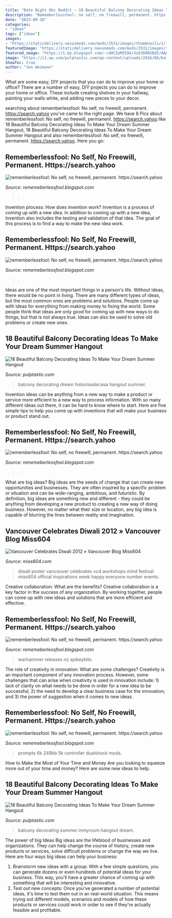 ```yaml
---
title: "Date Night Okc Reddit ~ 18 Beautiful Balcony Decorating Ideas To Make Your Dream Summer Hangout"
description: "Rememberlessfool: no self, no freewill, permanent. https://search.yahoo"
date: "2023-09-16"
categories:
- "ideas"
tags: ["ideas"]
images:
- "https://staticdelivery.nexusmods.com/mods/2531/images/thumbnails/1/1-1534001919-249390790.jpeg"
featuredImage: "https://staticdelivery.nexusmods.com/mods/2531/images/thumbnails/1/1-1534001919-249390790.jpeg"
featured_image: "https://1.bp.blogspot.com/-c4HCZoMS594/Xzb3D8N1BdI/AAAAAAAAfS8/18g8JuemR9oDPMEYzaDzStM-w24blr85QCLcBGAsYHQ/s1600/Untitled1709.png"
image: "https://i1.wp.com/pulptastic.com/wp-content/uploads/2016/06/balcony-decorating-ideas-27-573c3b381b58a__700.jpg?w=662"
ShowToc: true
author: "Jon Weimann"
---
```



What are some easy, DIY projects that you can do to improve your home or office?
There are a number of easy, DIY projects you can do to improve your home or office. These include creating shelves in your hallway, painting your walls white, and adding new pieces to your decor.

	

		
searching about rememberlessfool: No self, no freewill, permanent. https://search.yahoo you've came to the right page. We have 8 Pics about rememberlessfool: No self, no freewill, permanent. https://search.yahoo like 18 Beautiful Balcony Decorating Ideas To Make Your Dream Summer Hangout, 18 Beautiful Balcony Decorating Ideas To Make Your Dream Summer Hangout and also rememberlessfool: No self, no freewill, permanent. https://search.yahoo. Here you go:
		
    
## Rememberlessfool: No Self, No Freewill, Permanent. Https://search.yahoo

<img loading=lazy src="https://1.bp.blogspot.com/-K7xeA3rlmRk/XlG6dWOf9wI/AAAAAAAAdhI/420a94c_yxENQy5FAMwuhfOHptC2KAmdACLcBGAsYHQ/s1600/Untitled780-------.png" onerror="this.onerror=null;this.src='https://tse1.mm.bing.net/th?id=OIP.AaC8UCVDuLmAUSnNWzuAxgHaEK&amp;pid=15.1';" alt="rememberlessfool: No self, no freewill, permanent. https://search.yahoo">

_Source: rememeberlessfool.blogspot.com_

>. 

	

Invention process: How does invention work?
Invention is a process of coming up with a new idea. In addition to coming up with a new idea, Invention also includes the testing and validation of that idea. The goal of this process is to find a way to make the new idea work.

    
## Rememberlessfool: No Self, No Freewill, Permanent. Https://search.yahoo

<img loading=lazy src="https://1.bp.blogspot.com/-PwQFYwX086Q/XhU5DMeGj_I/AAAAAAAAb98/FDljYklrRTkqqY9VHLgZ0MhGfsipNGc-QCLcBGAsYHQ/w1200-h630-p-k-no-nu/Untitled146.png" onerror="this.onerror=null;this.src='https://tse3.mm.bing.net/th?id=OIP.DneAUqbzKKqWMlF44skBzQHaD4&amp;pid=15.1';" alt="rememberlessfool: No self, no freewill, permanent. https://search.yahoo">

_Source: rememeberlessfool.blogspot.com_

>. 

	

Ideas are one of the most important things in a person's life. Without ideas, there would be no point in living. There are many different types of ideas, but the most common ones are problems and solutions. People come up with ideas for everything from making money to fixing the world. Some people think that ideas are only good for coming up with new ways to do things, but that is not always true. Ideas can also be used to solve old problems or create new ones.

    
## 18 Beautiful Balcony Decorating Ideas To Make Your Dream Summer Hangout

<img loading=lazy src="https://i1.wp.com/pulptastic.com/wp-content/uploads/2016/06/balcony-decorating-ideas-27-573c3b381b58a__700.jpg?w=662" onerror="this.onerror=null;this.src='https://tse3.mm.bing.net/th?id=OIP.G4pkUPDJiqRRv-y2HXopugHaJc&amp;pid=15.1';" alt="18 Beautiful Balcony Decorating Ideas To Make Your Dream Summer Hangout">

_Source: pulptastic.com_

>balcony decorating dream historiasdecasa hangout summer. 

	

Invention ideas can be anything from a new way to make a product or service more efficient to a new way to process information. With so many different ideas out there, it can be hard to know where to start. Here are five simple tips to help you come up with inventions that will make your business or product stand out.

    
## Rememberlessfool: No Self, No Freewill, Permanent. Https://search.yahoo

<img loading=lazy src="https://1.bp.blogspot.com/-c4HCZoMS594/Xzb3D8N1BdI/AAAAAAAAfS8/18g8JuemR9oDPMEYzaDzStM-w24blr85QCLcBGAsYHQ/s1600/Untitled1709.png" onerror="this.onerror=null;this.src='https://tse4.mm.bing.net/th?id=OIP.xdYUwDe7Hd3KMptdyJX4nAHaEK&amp;pid=15.1';" alt="rememberlessfool: No self, no freewill, permanent. https://search.yahoo">

_Source: rememeberlessfool.blogspot.com_

>. 

	

What are big ideas?
Big ideas are the seeds of change that can create new opportunities and businesses. They are often inspired by a specific problem or situation and can be wide-ranging, ambitious, and futuristic. By definition, big ideas are something new and different - they could be anything from developing a new product to creating a new way of doing business. However, no matter what their size or location, any big idea is capable of blurring the lines between reality and imagination.

    
## Vancouver Celebrates Diwali 2012 » Vancouver Blog Miss604

<img loading=lazy src="http://www.miss604.com/wordpress/wp-content/uploads/2012/11/vancouver-diwali-2012.jpeg" onerror="this.onerror=null;this.src='https://tse2.mm.bing.net/th?id=OIP.0vTjhJqicDPAs7XDl19mVQAAAA&amp;pid=15.1';" alt="Vancouver Celebrates Diwali 2012 » Vancouver Blog Miss604">

_Source: miss604.com_

>diwali poster vancouver celebrates vcd workshops mind festival miss604 official inspirations week happy everyone number events. 

	

Creative collaboration: What are the benefits?
Creative collaboration is a key factor in the success of any organization. By working together, people can come up with new ideas and solutions that are more efficient and effective.

    
## Rememberlessfool: No Self, No Freewill, Permanent. Https://search.yahoo

<img loading=lazy src="https://cascade.madmimi.com/bulk_images/7943545/warhammer-gw-store-new-releases20191104-31990-1sb2f5u.jpg?1572872560" onerror="this.onerror=null;this.src='https://tse4.mm.bing.net/th?id=OIP.LtcyYLSKTQfvLyB0aWbDyQHaEc&amp;pid=15.1';" alt="rememberlessfool: No self, no freewill, permanent. https://search.yahoo">

_Source: rememeberlessfool.blogspot.com_

>warhammer releases nz spikeybits. 

	

The role of creativity in innovation: What are some challenges?
Creativity is an important component of any innovation process. However, some challenges that can arise when creativity is used in innovation include: 1) lack of clarity on what needs to be done in order for a new idea to be successful; 2) the need to develop a clear business case for the innovation; and 3) the power of suggestion when it comes to new ideas.

    
## Rememberlessfool: No Self, No Freewill, Permanent. Https://search.yahoo

<img loading=lazy src="https://staticdelivery.nexusmods.com/mods/2531/images/thumbnails/1/1-1534001919-249390790.jpeg" onerror="this.onerror=null;this.src='https://tse1.mm.bing.net/th?id=OIP.6n0WmRH8HNpGPyJK_lzLSQAAAA&amp;pid=15.1';" alt="rememberlessfool: No self, no freewill, permanent. https://search.yahoo">

_Source: rememeberlessfool.blogspot.com_

>prompts 6k 249kb 5k controller dualshock mods. 

	

How to Make the Most of Your Time and Money
Are you looking to squeeze more out of your time and money? Here are some new ideas to help.

    
## 18 Beautiful Balcony Decorating Ideas To Make Your Dream Summer Hangout

<img loading=lazy src="https://i2.wp.com/pulptastic.com/wp-content/uploads/2016/06/balcony-decorating-ideas-32-573c3b4633a0d__700.jpg?w=662" onerror="this.onerror=null;this.src='https://tse3.mm.bing.net/th?id=OIP.frXyJT12ZTfV_CLR7-XxwAHaLG&amp;pid=15.1';" alt="18 Beautiful Balcony Decorating Ideas To Make Your Dream Summer Hangout">

_Source: pulptastic.com_

>balcony decorating summer inmyroom hangout dream. 

	

The power of big Ideas
Big ideas are the lifeblood of businesses and organizations. They can help change the course of history, create new products or services, solve difficult problems or change the way we live.
Here are four ways big ideas can help your business: 
1. Brainstorm new ideas with a group: With a few simple questions, you can generate dozens or even hundreds of potential ideas for your business. This way, you'll have a greater chance of coming up with something that will be interesting and innovative.
2. Test out new concepts: Once you've generated a number of potential ideas, it's time to test them out in an real-world situation. This means trying out different models, scenarios and models of how these products or services could work in order to see if they're actually feasible and profitable. 

